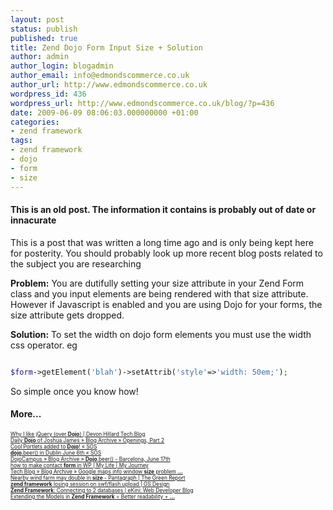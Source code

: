 ```yaml
---
layout: post
status: publish
published: true
title: Zend Dojo Form Input Size + Solution
author: admin
author_login: blogadmin
author_email: info@edmondscommerce.co.uk
author_url: http://www.edmondscommerce.co.uk
wordpress_id: 436
wordpress_url: http://www.edmondscommerce.co.uk/blog/?p=436
date: 2009-06-09 08:06:03.000000000 +01:00
categories:
- zend framework
tags:
- zend framework
- dojo
- form
- size
---
```

<div class="oldpost"><h4>This is an old post. The information it contains is probably out of date or innacurate</h4>
<p>
This is a post that was written a long time ago and is only being kept here for posterity.
You should probably look up more recent blog posts related to the subject you are researching
</p>
</div>
<b>Problem:</b>
You are dutifully setting your size attribute in your Zend Form class and you input elements are being rendered with that size attribute. However if Javascript is enabled and you are using Dojo for your forms, the size attribute gets dropped. 

<b>Solution:</b>
To set the width on dojo form elements you must use the width css operator. eg
```php

$form->getElement('blah')->setAttrib('style'=>'width: 50em;');

```

So simple once you know how!
<h4>More...</h4>
			<div style="font-size: .6em;"><a href="http://www.digitalsanctuary.com/tech-blog/general/why-i-like-jquery-over-dojo.html" rel="nofollow">Why I like jQuery (over <b>Dojo</b>) | Devon Hillard Tech Blog</a><br><a href="http://writerjoshuajames.com/dailydojo/?p=1379" rel="nofollow">Daily <b>Dojo</b> of Joshua James » Blog Archive » Openings, Part 2</a><br><a href="http://shaneosullivan.wordpress.com/2009/06/01/cool-portlets-added-to-dojo/" rel="nofollow">Cool Portlets added to <b>Dojo</b>! « SOS</a><br><a href="http://shaneosullivan.wordpress.com/2009/06/05/dojo-beer-in-dublin-june-6th/" rel="nofollow"><b>dojo</b>.beer() in Dublin June 6th « SOS</a><br><a href="http://dojocampus.org/content/2009/05/28/dojobeer-barcelona-june-17th/" rel="nofollow">DojoCampus » Blog Archive » <b>Dojo</b>.beer() - Barcelona, June 17th</a><br><a href="http://witdodo.com/how-to-make-contact-form-in-wp" rel="nofollow">how to make contact <b>form</b> in WP | My Life | My Journey</a><br><a href="http://informationideas.com/news/2009/06/08/google-maps-info-window-size-problem-with-images/" rel="nofollow">Tech Blog » Blog Archive » Google maps info window <b>size</b> problem <b>...</b></a><br><a href="http://www.greenrep.net/nearby-wind-farm-may-double-in-size-pantagraph/" rel="nofollow">Nearby wind farm may double in <b>size</b> - Pantagraph | The Green Report</a><br><a href="http://www.gsdesign.ro/blog/zend-framework-losing-session-on-swfflash-upload/" rel="nofollow"><b>zend framework</b> losing session on swf/flash upload | GS Design</a><br><a href="http://blog.ekini.net/2009/03/04/zend-framework-connecting-to-2-databases/" rel="nofollow"><b>Zend Framework</b>: Connecting to 2 databases | eKini: Web Developer Blog</a><br><a href="http://blog.ekini.net/2009/03/03/extending-the-models-in-zend-framework-better-readability-easier-to-maintain/" rel="nofollow">Extending the Models in <b>Zend Framework</b> = Better readability + <b>...</b></a><br></div>
